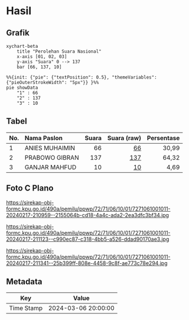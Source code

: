 # Hasil

## Grafik

```mermaid
xychart-beta
    title "Perolehan Suara Nasional"
    x-axis [01, 02, 03]
    y-axis "Suara" 0 --> 137
    bar [66, 137, 10]
```

```mermaid
%%{init: {"pie": {"textPosition": 0.5}, "themeVariables": {"pieOuterStrokeWidth": "5px"}} }%%
pie showData
    "1" : 66
    "2" : 137
    "3" : 10
```

## Tabel

| No. | Nama Paslon    | Suara | Suara (raw) | Persentase |
|:--- |:-------------- | -----:| -----------:| ----------:|
| 1   | ANIES MUHAIMIN | 66    | [66][p-1]   | 30,99      |
| 2   | PRABOWO GIBRAN | 137   | [137][p-2]  | 64,32      |
| 3   | GANJAR MAHFUD  | 10    | [10][p-3]   | 4,69       |


[p-1]: https://github.com/gigit-pemilu/pemilu-2024/blob/main/pilpres/hitung-suara/sub/72-sulawesi-tengah/sub/71-kota-palu/sub/06-tatanga/sub/1001-nunu/sub/011-tps/sub/paslon-1.txt
[p-2]: https://github.com/gigit-pemilu/pemilu-2024/blob/main/pilpres/hitung-suara/sub/72-sulawesi-tengah/sub/71-kota-palu/sub/06-tatanga/sub/1001-nunu/sub/011-tps/sub/paslon-2.txt
[p-3]: https://github.com/gigit-pemilu/pemilu-2024/blob/main/pilpres/hitung-suara/sub/72-sulawesi-tengah/sub/71-kota-palu/sub/06-tatanga/sub/1001-nunu/sub/011-tps/sub/paslon-3.txt

## Foto C Plano

https://sirekap-obj-formc.kpu.go.id/490a/pemilu/ppwp/72/71/06/10/01/7271061001011-20240217-210959--2155064b-cd18-4a4c-ada2-2ea3dfc3bf34.jpg

https://sirekap-obj-formc.kpu.go.id/490a/pemilu/ppwp/72/71/06/10/01/7271061001011-20240217-211123--c990ec87-c318-4bb5-a526-ddad90170ae3.jpg

https://sirekap-obj-formc.kpu.go.id/490a/pemilu/ppwp/72/71/06/10/01/7271061001011-20240217-211341--25b399ff-808e-4458-9c8f-ae773c78e294.jpg


## Metadata

| Key        | Value               |
| ---------- | ------------------- |
| Time Stamp | 2024-03-06 20:00:00 |



